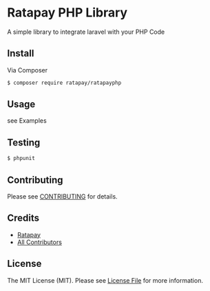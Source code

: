 # Ratapay PHP Library

A simple library to integrate laravel with your PHP Code

## Install

Via Composer

``` bash
$ composer require ratapay/ratapayphp
```

## Usage

see Examples

## Testing

``` bash
$ phpunit
```

## Contributing

Please see [CONTRIBUTING](https://github.com/ratapay/ratapay-php/blob/master/CONTRIBUTING.md) for details.

## Credits

- [Ratapay](https://github.com/ratapay)
- [All Contributors](https://github.com/ratapay/ratapay-php/contributors)

## License

The MIT License (MIT). Please see [License File](LICENSE.md) for more information.
